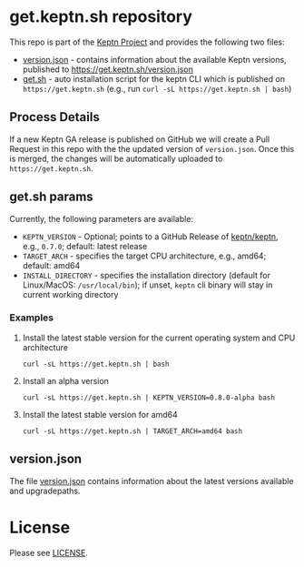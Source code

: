 # get.keptn.sh repository

This repo is part of the [Keptn Project](https://keptn.sh) and provides the following two files:

* [version.json](src/version.json) - contains information about the available Keptn versions, published to https://get.keptn.sh/version.json
* [get.sh](src/get.sh) - auto installation script for the keptn CLI which is published on `https://get.keptn.sh` (e.g., run `curl -sL https://get.keptn.sh | bash`)

## Process Details

If a new Keptn GA release is published on GitHub we will create a Pull Request in this repo with the the updated version of `version.json`. Once this is merged, the changes will be automatically uploaded to `https://get.keptn.sh`.

## get.sh params

Currently, the following parameters are available:

* `KEPTN_VERSION` - Optional; points to a GitHub Release of [keptn/keptn](https://github.com/keptn/keptn/releases), e.g., `0.7.0`; default: latest release
* `TARGET_ARCH` - specifies the target CPU architecture, e.g., amd64; default: amd64
* `INSTALL_DIRECTORY` - specifies the installation directory (default for Linux/MacOS: `/usr/local/bin`); if unset, `keptn` cli binary will stay in current working directory

### Examples

1. Install the latest stable version for the current operating system and CPU architecture
   ```console
   curl -sL https://get.keptn.sh | bash
   ```
1. Install an alpha version
   ```console
   curl -sL https://get.keptn.sh | KEPTN_VERSION=0.8.0-alpha bash
   ```
1. Install the latest stable version for amd64
   ```console
   curl -sL https://get.keptn.sh | TARGET_ARCH=amd64 bash
   ```


## version.json

The file [version.json](src/version.json) contains information about the latest versions available and upgradepaths.

# License

Please see [LICENSE](LICENSE).
